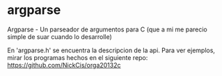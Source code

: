 argparse
========

Argparse - Un parseador de argumentos para C (que a mi me parecio simple de suar cuando lo desarrolle)

En 'argparse.h' se encuentra la descripcion de la api. Para ver ejemplos, mirar los programas hechos en el siguiente repo: https://github.com/NickCis/orga20132c
